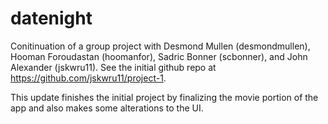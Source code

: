 # datenight
Conitinuation of a group project with Desmond Mullen (desmondmullen), Hooman Foroudastan (hoomanfor), Sadric Bonner (scbonner), and John Alexander (jskwru11). See the initial github repo at https://github.com/jskwru11/project-1.

This update finishes the initial project by finalizing the movie portion of the app and also makes some alterations to the UI.
